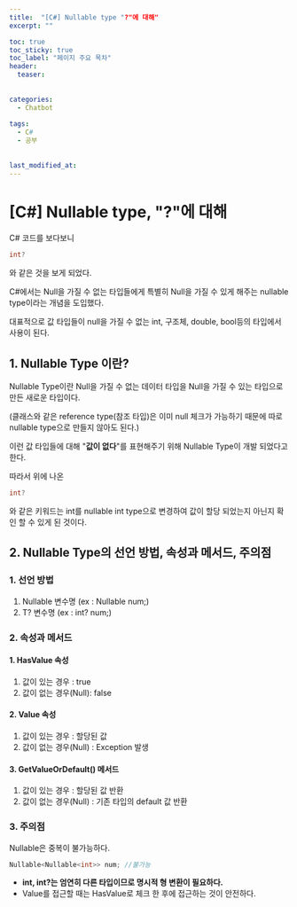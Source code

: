 ```yaml
---
title:  "[C#] Nullable type "?"에 대해"
excerpt: ""

toc: true
toc_sticky: true
toc_label: "페이지 주요 목차"
header:
  teaser: 
  
  
categories:
  - Chatbot
  
tags:
  - C#
  - 공부
  
  
last_modified_at: 
---
```


[C#] Nullable type, "?"에 대해
========================

C# 코드를 보다보니 
```C#
int?
```
와 같은 것을 보게 되었다.

C#에서는 Null을 가질 수 없는 타입들에게 특별히 Null을 가질 수 있게 해주는 nullable type이라는 개념을 도입했다.

대표적으로 값 타입들이 null을 가질 수 없는 int, 구조체, double, bool등의 타입에서 사용이 된다.

## 1. Nullable Type 이란? 

Nullable Type이란 Null을 가질 수 없는 데이터 타입을 Null을 가질 수 있는 타입으로 만든 새로운 타입이다.

(클래스와 같은 reference type(참조 타입)은 이미 null 체크가 가능하기 때문에 따로 nullable type으로 만들지 않아도 된다.)

이런 값 타입들에 대해 "**값이 없다**"를 표현해주기 위해 Nullable Type이 개발 되었다고 한다.

따라서 위에 나온
```C#
int?
```
와 같은 키워드는 int를 nullable int type으로 변경하여 값이 할당 되었는지 아닌지 확인 할 수 있게 된 것이다.

## 2. Nullable Type의 선언 방법, 속성과 메서드, 주의점

### 1. 선언 방법

1. Nullable<T> 변수명 (ex : Nullable<int> num;)
2. T? 변수명 (ex : int? num;)

### 2. 속성과 메서드

#### 1. HasValue 속성

1. 값이 있는 경우 : true
2. 값이 없는 경우(Null): false

#### 2. Value 속성

1. 값이 있는 경우 : 할당된 값
2. 값이 없는 경우(Null) : Exception 발생

#### 3. GetValueOrDefault() 메서드

1. 값이 있는 경우 : 할당된 값 반환
2. 값이 없는 경우(Null) : 기존 타입의 default 값 반환

### 3. 주의점

Nullable은 중복이 불가능하다. 

```C#
Nullable<Nullable<int>> num; //불가능
```
* **int, int?는 엄연히 다른 타입이므로 명시적 형 변환이 필요하다.**
* Value를 접근할 때는 HasValue로 체크 한 후에 접근하는 것이 안전하다.
